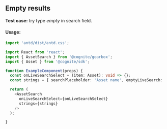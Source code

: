 ## Empty results 

<!-- STORY -->

**Test case:** try type *empty* in search field.

#### Usage:

```typescript jsx
import 'antd/dist/antd.css';

import React from 'react';
import { AssetSearch } from '@cognite/gearbox';
import { Asset } from '@cognite/sdk';

function ExampleComponent(props) {
  const onLiveSearchSelect = (item: Asset): void => {};
  const strings = { searchPlaceholder: 'Asset name', emptyLiveSearch: 'No results' }

  return (
    <AssetSearch
      onLiveSearchSelect={onLiveSearchSelect}
      strings={strings}
    />
  );

}
```
